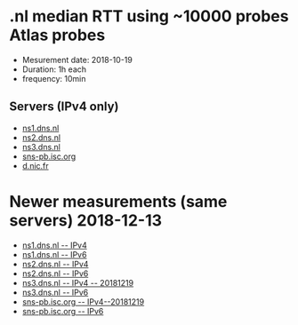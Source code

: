 # .nl median RTT using ~10000 probes Atlas probes

  * Mesurement date: 2018-10-19 
  * Duration: 1h each 
  * frequency: 10min
  
  
## Servers (IPv4 only)


  * [ns1.dns.nl](ns1-16557735-1539907200-1539993599.html)
  * [ns2.dns.nl](ns2-16557740-1539907200-1539993599.html)
  * [ns3.dns.nl](ns3-16557770-1539907200-1539993599.html)
  * [sns-pb.isc.org](isc-16557773-1539907200-1539993599.html)
  * [d.nic.fr](d-nic-fr-16557083-1539907200-1539993599.html)


# Newer measurements (same servers) 2018-12-13
  * [ns1.dns.nl -- IPv4](20181213/ns1-ipv4-18119258-1544659200-1544745599.html)
  * [ns1.dns.nl -- IPv6](20181213/ns1-ipv6-18119260-1544659200-1544745599.html)
  * [ns2.dns.nl -- IPv4](20181213/ns2-ipv4-18119344-1544659200-1544745599.html)
  * [ns2.dns.nl -- IPv6](20181213/ns2-ipv6-18119460-1544659200-1544745599.html)
  * [ns3.dns.nl -- IPv4 -- 20181219](20181219/ns3-ipv4-18357959-1545177600-1545263999.html)
  * [ns3.dns.nl -- IPv6](20181213/ns3-ipv6-18119473-1544659200-1544745599.html)
  * [sns-pb.isc.org -- IPv4--20181219 ](20181219/isc-ipv4-18357959-1545177600-1545263999.html)
  * [sns-pb.isc.org -- IPv6](20181213/isc-ivp6-8119543-1544659200-1544745599.html )
